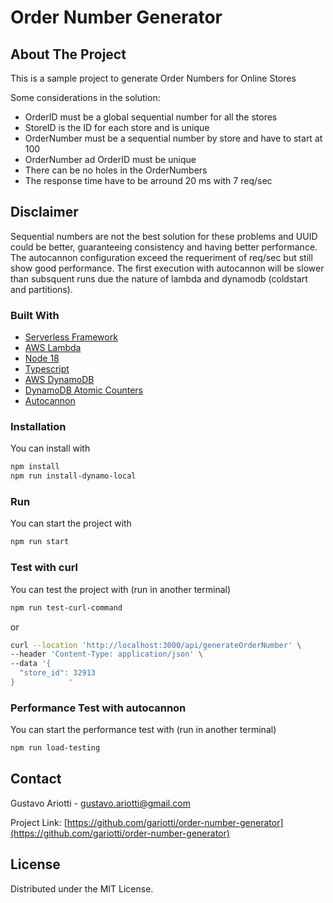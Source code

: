 # Order Number Generator

## About The Project

This is a sample project to generate Order Numbers for Online Stores 

Some considerations in the solution:
* OrderID must be a global sequential number for all the stores
* StoreID is the ID for each store and is unique
* OrderNumber must be a sequential number by store and have to start at 100
* OrderNumber ad OrderID must be unique
* There can be no holes in the OrderNumbers
* The response time have to be arround 20 ms with 7 req/sec

## Disclaimer
Sequential numbers are not the best solution for these problems and UUID could be better, guaranteeing consistency and having better performance.
The autocannon configuration exceed the requeriment of req/sec but still show good performance. The first execution with autocannon will be slower than subsquent runs due the nature of lambda and dynamodb (coldstart and partitions).


### Built With

* [Serverless Framework](https://serverless.com)
* [AWS Lambda](https://aws.amazon.com/es/pm/lambda)
* [Node 18](https://nodejs.org/en/blog/announcements/v18-release-announce)
* [Typescript](https://www.typescriptlang.org/download)
* [AWS DynamoDB](https://aws.amazon.com/es/pm/dynamodb)
* [DynamoDB Atomic Counters](https://aws.amazon.com/es/blogs/database/implement-resource-counters-with-amazon-dynamodb/)
* [Autocannon](https://www.npmjs.com/package/autocannon)


### Installation

You can install with
  ```sh
  npm install
  npm run install-dynamo-local
  ```

### Run

You can start the project with
  ```sh
  npm run start
  ```

### Test with curl 

You can test the project with (run in another terminal)
```sh
npm run test-curl-command
  ```

or 

```sh
curl --location 'http://localhost:3000/api/generateOrderNumber' \
--header 'Content-Type: application/json' \
--data '{
  "store_id": 32913
}            '
  ```

### Performance Test with autocannon

You can start the performance test with (run in another terminal)
  ```sh
npm run load-testing
  ```


## Contact

Gustavo Ariotti - gustavo.ariotti@gmail.com

Project Link: [https://github.com/gariotti/order-number-generator](https://github.com/gariotti/order-number-generator)


## License

Distributed under the MIT License.